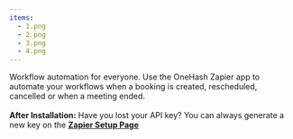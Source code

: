 ```yaml
---
items:
  - 1.png
  - 2.png
  - 3.png
  - 4.png
---
```


Workflow automation for everyone. Use the OneHash Zapier app to automate your workflows when a booking is created, rescheduled, cancelled or when a meeting ended.<br /><br />**After Installation:** Have you lost your API key? You can always generate a new key on the <a href="/apps/zapier/setup">**<ins>Zapier Setup Page</ins>**</a>
